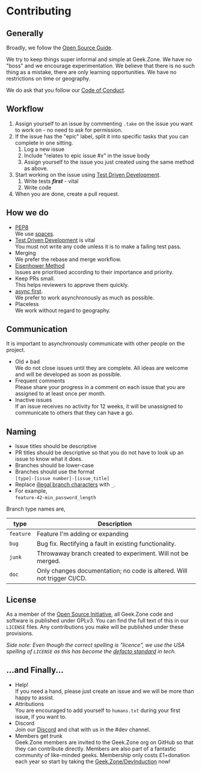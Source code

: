 # Contributing

## Generally

Broadly, we follow the [Open Source Guide](https://opensource.guide/how-to-contribute/).

We try to keep things super informal and simple at Geek.Zone. We have no "boss" and we encourage experimentation. We
believe that there is no such thing as a mistake, there are only learning opportunities. We have no restrictions on time
or geography.

We do ask that you follow our [Code of Conduct](https://geek.zone/code-of-conduct/).

## Workflow
1. Assign yourself to an issue by commenting `.take` on the issue you want to work on - no need to ask for permission.
2. If the issue has the "epic" label, split it into specific tasks that you can complete in one sitting.
    1. Log a new issue
    2. Include "relates to epic issue #*x*" in the issue body
    3. Assign yourself to the issue you just created using the same method as above.
3. Start working on the issue using [Test Driven Development](https://youtu.be/llaUBH5oayw).
   1. Write tests ***first*** - vital
   2. Write code
4. When you are done, create a pull request.

## How we do
- [PEP8](https://www.python.org/dev/peps/pep-0008/#tabs-or-spaces)
    <br>We use [spaces](https://www.youtube.com/watch?v=SsoOG6ZeyUI).
- [Test Driven Development](https://youtu.be/llaUBH5oayw) is vital
    <br>You must not write any code unless it is to make a failing test pass.
- Merging
  <br>We prefer the rebase and merge workflow.
- [Eisenhower Method](https://en.wikipedia.org/wiki/Time_management#The_Eisenhower_Method)
  <br>Issues are prioritised according to their importance and priority.
- Keep PRs small.
  <br>This helps reviewers to approve them quickly.
- [async first](https://about.gitlab.com/company/culture/all-remote/asynchronous/).
  <br>We prefer to work asynchronously as much as possible.
- Placeless
  <br>We work without regard to geography.

## Communication
It is important to asynchronously communicate with other people on the project.

- Old ≠ bad
  <br>We do not close issues until they are complete. All ideas are welcome and will be developed as soon as possible.
- Frequent comments
  <br>Please share your progress in a comment on each issue that you are assigned to at least once per month.
- Inactive issues
  <br>If an issue receives no activity for 12 weeks, it will be unassigned to communicate to others that they can have a go.

## Naming

- Issue titles should be descriptive 
- PR titles should be descriptive so that you do not have to look up an issue to know what it does.
- Branches should be lower-case 
- Branches should use the format<br />
  `[type]-[issue number]-[issue_title]`
- Replace [illegal branch characters](https://git-scm.com/docs/git-check-ref-format) with `_`. 
- For example,<br />
 `feature-42-min_password_length`

Branch type names are,

| type | Description |
| --- | ----------- |
|`feature` | Feature I'm adding or expanding| 
|`bug`|Bug fix. Rectifying a fault in existing functionality.|
|`junk`|Throwaway branch created to experiment. Will not be merged.|
|`doc`|Only changes documentation; no code is altered. Will not trigger CI/CD.|


## License

As a member of the [Open Source Initiative](https://opensource.org/osi-affiliate-membership), all Geek.Zone code and software is published under GPLv3. You can find the full text of this in our `LICENSE` files. Any
contributions you make will be published under these provisions.

_Side note: Even though the correct spelling is "licence", we use the USA spelling of `LICENSE` as this has become the
[defacto standard](https://xkcd.com/927/) in tech._

## ...and Finally...

- Help!
  <br>If you need a hand, please just create an issue and we will be more than happy to assist.
- Attributions
  <br>You are encouraged to add yourself to `humans.txt` during your first issue, if you want to.
- Discord
  <br>Join our [Discord](http://geek.zone/discord) and chat with us in the #dev channel.  
- Members get trunk
  <br>Geek.Zone members are invited to the Geek.Zone org on GitHub so that they can contribute directly. Members are also part of a fantastic community of like-minded geeks. Membership only costs £1+donation each year so start by taking the [Geek.Zone/DevInduction](https://geek.zone/devinduction) now!